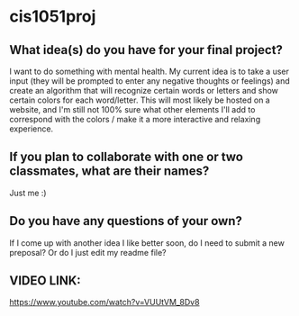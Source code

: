 # cis1051proj

## What idea(s) do you have for your final project?

I want to do something with mental health. My current idea is to take a user input (they will be prompted to enter any negative thoughts or feelings) and create an algorithm that will recognize certain words or letters and show certain colors for each word/letter. This will most likely be hosted on a website, and I'm still not 100% sure what other elements I'll add to correspond with the colors / make it a more interactive and relaxing experience. 

## If you plan to collaborate with one or two classmates, what are their names?

Just me :)

## Do you have any questions of your own?

If I come up with another idea I like better soon, do I need to submit a new preposal? Or do I just edit my readme file?

## VIDEO LINK:
https://www.youtube.com/watch?v=VUUtVM_8Dv8
